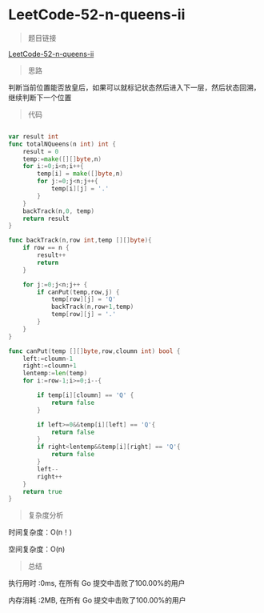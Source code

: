 # LeetCode-52-n-queens-ii

>题目链接

[LeetCode-52-n-queens-ii](https://leetcode-cn.com/problems/n-queens-ii/)

>思路

判断当前位置能否放皇后，如果可以就标记状态然后进入下一层，然后状态回溯，继续判断下一个位置

>代码

```go

var result int
func totalNQueens(n int) int {
    result = 0
    temp:=make([][]byte,n)
    for i:=0;i<n;i++{
        temp[i] = make([]byte,n)
        for j:=0;j<n;j++{
            temp[i][j] = '.'
        }
    }
    backTrack(n,0, temp)
    return result
}

func backTrack(n,row int,temp [][]byte){
    if row == n {
        result++
        return
    }

    for j:=0;j<n;j++ {
        if canPut(temp,row,j) {
            temp[row][j] = 'Q'
            backTrack(n,row+1,temp)
            temp[row][j] = '.'
        }
    }
}

func canPut(temp [][]byte,row,cloumn int) bool {
    left:=cloumn-1
    right:=cloumn+1
    lentemp:=len(temp)
    for i:=row-1;i>=0;i--{

        if temp[i][cloumn] == 'Q' {
            return false
        }

        if left>=0&&temp[i][left] == 'Q'{
            return false
        }
        if right<lentemp&&temp[i][right] == 'Q'{
            return false
        }
        left--
        right++
    }
    return true
}

```

>复杂度分析

时间复杂度：O(n！)

空间复杂度：O(n)

>总结

执行用时 :0ms, 在所有 Go 提交中击败了100.00%的用户

内存消耗 :2MB, 在所有 Go 提交中击败了100.00%的用户
